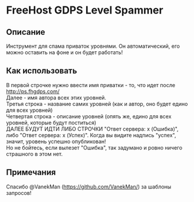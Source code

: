 # FreeHost GDPS Level Spammer
## Описание
Инструмент для спама приваток уровнями. Он автоматический, его можно оставить на фоне и он будет работать!

## Как использовать
В первой строчке нужно ввести имя приватки - то, что идет после http://ps.fhgdps.com/ <br>
Далее - имя автора всех этих уровней. <br>
Третья строка - название самих уровней (как и автор, оно будет едино для всех уровней) <br>
Четвертая строка - описание уровней (опять же, едино для всех уровней, которые будут поститься) <br>
ДАЛЕЕ БУДУТ ИДТИ ЛИБО СТРОЧКИ "Ответ сервера: x (Ошибка)", либо "Ответ сервера: x (Успех)". Когда вы видите надпись "успех", значит, уровень успешно опубликован! <br>
Но не бойтесь, если вылезет "Ошибка", так задумано и ровно ничего страшного в этом нет.

## Примечания
Спасибо @VanekMan (https://github.com/VanekMan/) за шаблоны запросов!
